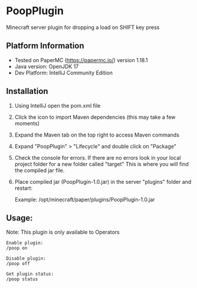 # PoopPlugin
Minecraft server plugin for dropping a load on SHIFT key press

## Platform Information
- Tested on PaperMC (https://papermc.io/) version 1.18.1
- Java version: OpenJDK 17
- Dev Platform: IntelliJ Community Edition

## Installation
1. Using IntelliJ open the pom.xml file
2. Click the icon to import Maven dependencies (this may take a few moments)
3. Expand the Maven tab on the top right to access Maven commands
4. Expand "PoopPlugin" > "Lifecycle" and double click on "Package"
5. Check the console for errors. If there are no errors look in your local project folder for a new folder called "target" This is where you will find the compiled jar file.
6. Place compiled jar (PoopPlugin-1.0.jar) in the server "plugins" folder and restart:

    
    Example:
    /opt/minecraft/paper/plugins/PoopPlugin-1.0.jar

## Usage:
Note: This plugin is only available to Operators

    Enable plugin: 
    /poop on

    Disable plugin:
    /poop off

    Get plugin status:
    /poop status

